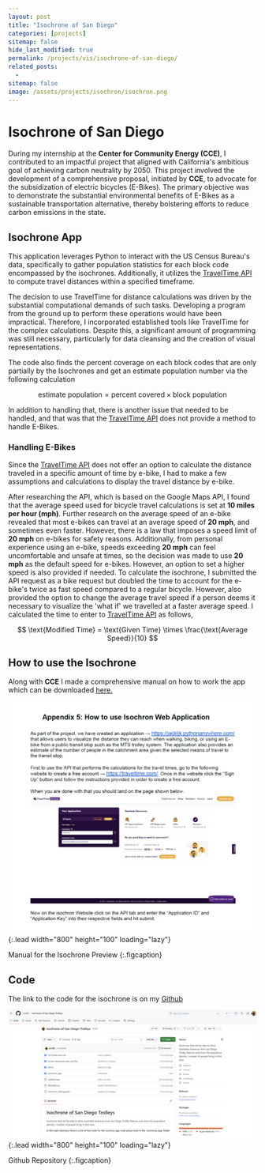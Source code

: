 ```yaml
---
layout: post
title: "Isochrone of San Diego"
categories: [projects]
sitemap: false
hide_last_modified: true
permalink: /projects/vis/isochrone-of-san-diego/
related_posts:
  - 
sitemap: false
image: /assets/projects/isochron/isochron.png
---
```


# Isochrone of San Diego

During my internship at the **Center for Community Energy (CCE)**, I contributed to an impactful project that aligned with California's ambitious goal of achieving carbon neutrality by 2050. This project involved the development of a comprehensive proposal, initiated by **CCE**, to advocate for the subsidization of electric bicycles (E-Bikes). The primary objective was to demonstrate the substantial environmental benefits of E-Bikes as a sustainable transportation alternative, thereby bolstering efforts to reduce carbon emissions in the state.


## Isochrone App 
This application leverages Python to interact with the US Census Bureau's data, specifically to gather population statistics for each block code encompassed by the isochrones. Additionally, it utilizes the [TravelTime API](https://docs.traveltime.com/api/reference/isochrones) to compute travel distances within a specified timeframe.

The decision to use TravelTime for distance calculations was driven by the substantial computational demands of such tasks. Developing a program from the ground up to perform these operations would have been impractical. Therefore, I incorporated established tools like TravelTime for the complex calculations. Despite this, a significant amount of programming was still necessary, particularly for data cleansing and the creation of visual representations. 

The code also finds the percent coverage on each block codes that are only partially by the Isochrones and get an estimate population number via the following calculation

$$ \text{estimate population} = \text{percent covered} \times \text{block population} $$

In addition to handling that, there is another issue that needed to be handled, and that was that the [TravelTime API](https://docs.traveltime.com/api/reference/isochrones) does not provide a method to handle E-Bikes.

### Handling E-Bikes

Since the [TravelTime API](https://docs.traveltime.com/api/reference/isochrones) does not offer an option to calculate the distance traveled in a specific amount of time by e-bike, I had to make a few assumptions and calculations to display the travel distance by e-bike.

After researching the API, which is based on the Google Maps API, I found that the average speed used for bicycle travel calculations is set at **10 miles per hour (mph)**. Further research on the average speed of an e-bike revealed that most e-bikes can travel at an average speed of **20 mph**, and sometimes even faster. However, there is a law that imposes a speed limit of **20 mph** on e-bikes for safety reasons. Additionally, from personal experience using an e-bike, speeds exceeding **20 mph** can feel uncomfortable and unsafe at times, so the decision was made to use **20 mph** as the default speed for e-bikes. However, an option to set a higher speed is also provided if needed.
To calculate the isochrone, I submitted the API request as a bike request but doubled the time to account for the e-bike's twice as fast speed compared to a regular bicycle. However,  also provided the option to change the average travel speed if a person deems it necessary to visualize the 'what if' we travelled at a faster average speed. I calculated the time to enter to [TravelTime API](https://docs.traveltime.com/api/reference/isochrones) as follows,

$$
\text{Modified Time} = \text{Given Time} \times \frac{\text{Average Speed}}{10}
$$

## How to use the Isochrone
Along with **CCE** I made a comprehensive manual on how to work the app which can be downloaded <a href="{{site.baseurl}}\assets\projects\Isochron\Isochrone_manual.pdf" download>here.</a>

![Index Page](\assets\projects\isochron\instructions.png){:.lead width="800" height="100" loading="lazy"}

Manual for the Isochrone Preview
{:.figcaption}



## Code 
The link to the code for the isochrone is on my [Github](https://github.com/jackljk/Isochrone-of-San-Diego-Trolleys)

![Index Page](\assets\projects\isochron\github.png){:.lead width="800" height="100" loading="lazy"}

Github Repository
{:.figcaption}



